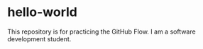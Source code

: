 # hello-world
This repository is for practicing the GitHub Flow.
I am a software development student.
